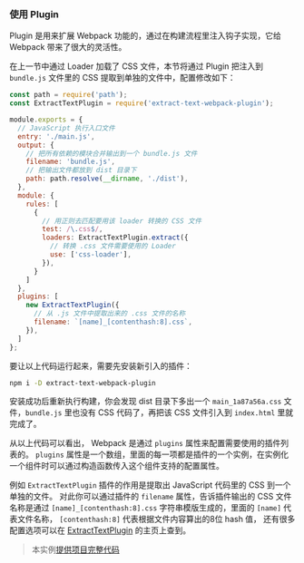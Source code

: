 ### 使用 Plugin
Plugin 是用来扩展 Webpack 功能的，通过在构建流程里注入钩子实现，它给 Webpack 带来了很大的灵活性。

在上一节中通过 Loader 加载了 CSS 文件，本节将通过 Plugin 把注入到 `bundle.js` 文件里的 CSS 提取到单独的文件中，配置修改如下：
```js
const path = require('path');
const ExtractTextPlugin = require('extract-text-webpack-plugin');

module.exports = {
  // JavaScript 执行入口文件
  entry: './main.js',
  output: {
    // 把所有依赖的模块合并输出到一个 bundle.js 文件
    filename: 'bundle.js',
    // 把输出文件都放到 dist 目录下
    path: path.resolve(__dirname, './dist'),
  },
  module: {
    rules: [
      {
        // 用正则去匹配要用该 loader 转换的 CSS 文件
        test: /\.css$/,
        loaders: ExtractTextPlugin.extract({
          // 转换 .css 文件需要使用的 Loader
          use: ['css-loader'],
        }),
      }
    ]
  },
  plugins: [
    new ExtractTextPlugin({
      // 从 .js 文件中提取出来的 .css 文件的名称
      filename: `[name]_[contenthash:8].css`,
    }),
  ]
};
```
要让以上代码运行起来，需要先安装新引入的插件：
```bash
npm i -D extract-text-webpack-plugin
```
安装成功后重新执行构建，你会发现 dist 目录下多出一个 `main_1a87a56a.css` 文件，`bundle.js` 里也没有 CSS 代码了，再把该 CSS 文件引入到 `index.html` 里就完成了。

从以上代码可以看出， Webpack 是通过 `plugins` 属性来配置需要使用的插件列表的。
`plugins` 属性是一个数组，里面的每一项都是插件的一个实例，在实例化一个组件时可以通过构造函数传入这个组件支持的配置属性。

例如 `ExtractTextPlugin` 插件的作用是提取出 JavaScript 代码里的 CSS 到一个单独的文件。
对此你可以通过插件的 `filename` 属性，告诉插件输出的 CSS 文件名称是通过 `[name]_[contenthash:8].css` 字符串模版生成的，里面的 `[name]` 代表文件名称， `[contenthash:8]` 代表根据文件内容算出的8位 hash 值，
还有很多配置选项可以在 [ExtractTextPlugin](https://github.com/webpack-contrib/extract-text-webpack-plugin) 的主页上查到。


> 本实例[提供项目完整代码](http://webpack.wuhaolin.cn/1-5使用Plugin.zip)
